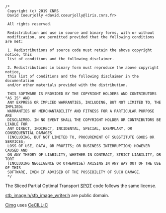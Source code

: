 
```
/*
 Copyright (c) 2019 CNRS
 David Coeurjolly <david.coeurjolly@liris.cnrs.fr>

 All rights reserved.

 Redistribution and use in source and binary forms, with or without
 modification, are permitted provided that the following conditions are met:

 1. Redistributions of source code must retain the above copyright notice, this
 list of conditions and the following disclaimer.

 2. Redistributions in binary form must reproduce the above copyright notice,
 this list of conditions and the following disclaimer in the documentation
 and/or other materials provided with the distribution.

 THIS SOFTWARE IS PROVIDED BY THE COPYRIGHT HOLDERS AND CONTRIBUTORS "AS IS" AND
 ANY EXPRESS OR IMPLIED WARRANTIES, INCLUDING, BUT NOT LIMITED TO, THE IMPLIEDi
 WARRANTIES OF MERCHANTABILITY AND FITNESS FOR A PARTICULAR PURPOSE ARE
 DISCLAIMED. IN NO EVENT SHALL THE COPYRIGHT HOLDER OR CONTRIBUTORS BE LIABLE FOR
 ANY DIRECT, INDIRECT, INCIDENTAL, SPECIAL, EXEMPLARY, OR CONSEQUENTIAL DAMAGES
 (INCLUDING, BUT NOT LIMITED TO, PROCUREMENT OF SUBSTITUTE GOODS OR SERVICES;
 LOSS OF USE, DATA, OR PROFITS; OR BUSINESS INTERRUPTION) HOWEVER CAUSED AND
 ON ANY THEORY OF LIABILITY, WHETHER IN CONTRACT, STRICT LIABILITY, OR TORT
 (INCLUDING NEGLIGENCE OR OTHERWISE) ARISING IN ANY WAY OUT OF THE USE OF THIS
 SOFTWARE, EVEN IF ADVISED OF THE POSSIBILITY OF SUCH DAMAGE.
 */
```
 
The Sliced Partial Optimal Transport [SPOT](https://github.com/nbonneel/spot/) code follows
 the same license.


[stb_image.h/stb_image_writer.h](https://github.com/nothings/stb) are public domain.

[Cimg](http://cimg.eu) uses  [CeCILL-C](http://www.cecill.info/licences/Licence_CeCILL-C_V1-en.html)
